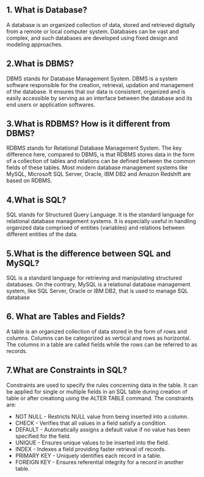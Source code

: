 ## 1. What is Database?
A database is an organized collection of data, stored and retrieved digitally from a remote or local computer system. Databases can be vast and complex, and such databases are developed using fixed design and modeling approaches.

## 2.What is DBMS?
DBMS stands for Database Management System. DBMS is a system software responsible for the creation, retrieval, updation and management of the database. It ensures that our data is consistent, organized and is easily accessible by serving as an interface between the database and its end users or application softwares.

## 3.What is RDBMS? How is it different from DBMS?
RDBMS stands for Relational Database Management System. The key difference here, compared to DBMS, is that RDBMS stores data in the form of a collection of tables and relations can be defined between the common fields of these tables. Most modern database management systems like MySQL, Microsoft SQL Server, Oracle, IBM DB2 and Amazon Redshift are based on RDBMS.

## 4.What is SQL?
SQL stands for Structured Query Language. It is the standard language for relational database management systems. It is especially useful in handling organized data comprised of entities (variables) and relations between different entities of the data.

## 5.What is the difference between SQL and MySQL?
SQL is a standard language for retrieving and manipulating structured databases. On the contrary, MySQL is a relational database management system, like SQL Server, Oracle or IBM DB2, that is used to manage SQL database

## 6. What are Tables and Fields?
A table is an organized collection of data stored in the form of rows and columns. Columns can be categorized as vertical and rows as horizontal. The columns in a table are called fields while the rows can be referred to as records.

## 7.What are Constraints in SQL?
Constraints are used to specify the rules concerning data in the table. It can be applied for single or multiple fields in an SQL table during creation of table or after creationg using the ALTER TABLE command. The constraints are:

* NOT NULL - Restricts NULL value from being inserted into a column.
* CHECK - Verifies that all values in a field satisfy a condition.
* DEFAULT - Automatically assigns a default value if no value has been specified for the field.
* UNIQUE - Ensures unique values to be inserted into the field.
* INDEX - Indexes a field providing faster retrieval of records.
* PRIMARY KEY - Uniquely identifies each record in a table.
* FOREIGN KEY - Ensures referential integrity for a record in another table.
